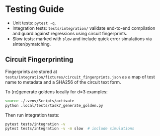 # Testing Guide

- Unit tests: `pytest -q`.
- Integration tests: `tests/integration/` validate end-to-end compilation and guard against regressions using circuit fingerprints.
- Slow tests: marked with `slow` and include quick error simulations via sinter/pymatching.

## Circuit Fingerprinting

Fingerprints are stored at `tests/integration/fixtures/circuit_fingerprints.json` as a map of test name to metadata and a SHA256 of the circuit text form.

To (re)generate goldens locally for d=3 examples:

```bash
source ./.venv/Scripts/activate
python .local/tests/task7_generate_golden.py
```

Then run integration tests:

```bash
pytest tests/integration -v
pytest tests/integration -v -m slow  # include simulations
```

